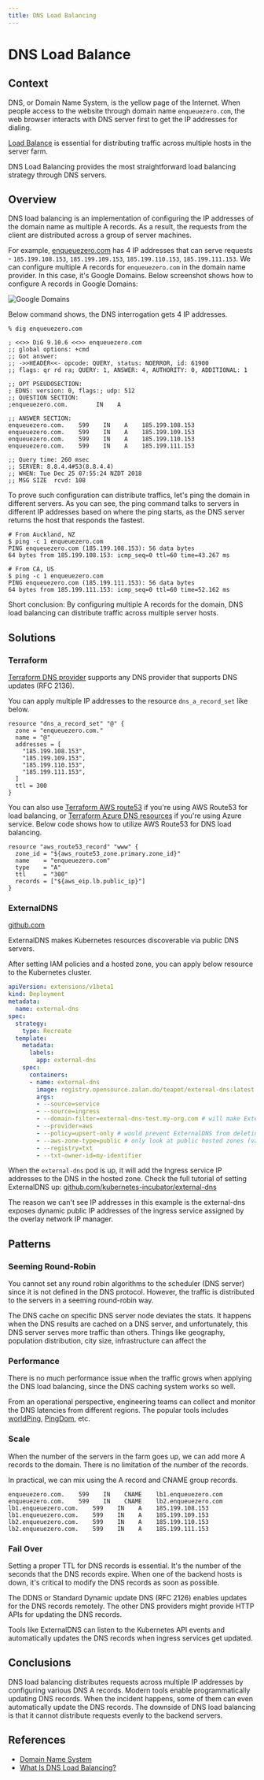 ```yaml
---
title: DNS Load Balancing
---
```


# DNS Load Balance

## Context

DNS, or Domain Name System, is the yellow page of the Internet. When people access to the website through domain name `enqueuezero.com`, the web browser interacts with DNS server first to get the IP addresses for dialing.

[Load Balance](/load-balance.html) is essential for distributing traffic across multiple hosts in the server farm.

DNS Load Balancing provides the most straightforward load balancing strategy through DNS servers.

## Overview

DNS load balancing is an implementation of configuring the IP addresses of the domain name as multiple A records. As a result, the requests from the client are distributed across a group of server machines.

For example, [enqueuezero.com](https://enqueuezero.com) has 4 IP addresses that can serve requests - `185.199.108.153`, `185.199.109.153`, `185.199.110.153`, `185.199.111.153`. We can configure multiple A records for `enqueuezero.com` in the domain name provider. In this case, it's Google Domains.  Below screenshot shows how to configure A records in Google Domains:

![Google Domains](/static/images/dns-load-balancing-setting.png)

Below command shows, the DNS interrogation gets 4 IP addresses.

```
% dig enqueuezero.com

; <<>> DiG 9.10.6 <<>> enqueuezero.com
;; global options: +cmd
;; Got answer:
;; ->>HEADER<<- opcode: QUERY, status: NOERROR, id: 61900
;; flags: qr rd ra; QUERY: 1, ANSWER: 4, AUTHORITY: 0, ADDITIONAL: 1

;; OPT PSEUDOSECTION:
; EDNS: version: 0, flags:; udp: 512
;; QUESTION SECTION:
;enqueuezero.com.        IN    A

;; ANSWER SECTION:
enqueuezero.com.    599    IN    A    185.199.108.153
enqueuezero.com.    599    IN    A    185.199.109.153
enqueuezero.com.    599    IN    A    185.199.110.153
enqueuezero.com.    599    IN    A    185.199.111.153

;; Query time: 260 msec
;; SERVER: 8.8.4.4#53(8.8.4.4)
;; WHEN: Tue Dec 25 07:55:24 NZDT 2018
;; MSG SIZE  rcvd: 108
```

To prove such configuration can distribute traffics, let's ping the domain in different servers. As you can see, the ping command talks to servers in different IP addresses based on where the ping starts, as the DNS server returns the host that responds the fastest.

```
# From Auckland, NZ
$ ping -c 1 enqueuezero.com
PING enqueuezero.com (185.199.108.153): 56 data bytes
64 bytes from 185.199.108.153: icmp_seq=0 ttl=60 time=43.267 ms
```

```
# From CA, US
$ ping -c 1 enqueuezero.com
PING enqueuezero.com (185.199.111.153): 56 data bytes
64 bytes from 185.199.111.153: icmp_seq=0 ttl=60 time=52.162 ms
```

Short conclusion: By configuring multiple A records for the domain, DNS load balancing can distribute traffic across multiple server hosts.

## Solutions

### Terraform

[Terraform DNS provider](https://www.terraform.io/docs/providers/dns/index.html) supports any DNS provider that supports DNS updates (RFC 2136).

You can apply multiple IP addresses to the resource `dns_a_record_set` like below.

```
resource "dns_a_record_set" "@" {
  zone = "enqueuezero.com."
  name = "@"
  addresses = [
    "185.199.108.153",
    "185.199.109.153",
    "185.199.110.153",
    "185.199.111.153",
  ]
  ttl = 300
}
```

You can also use [Terraform AWS route53](https://www.terraform.io/docs/providers/aws/r/route53_record.html) if you're using AWS Route53 for load balancing, or [Terraform Azure DNS resources](https://www.terraform.io/docs/providers/azurerm/r/dns_a_record.html) if you're using Azure service. Below code shows how to utilize AWS Route53 for DNS load balancing.

```
resource "aws_route53_record" "www" {
  zone_id = "${aws_route53_zone.primary.zone_id}"
  name    = "enqueuezero.com"
  type    = "A"
  ttl     = "300"
  records = ["${aws_eip.lb.public_ip}"]
}
```

### ExternalDNS

[github.com](https://github.com/kubernetes-incubator/external-dns)

ExternalDNS makes Kubernetes resources discoverable via public DNS servers.

After setting IAM policies and a hosted zone, you can apply below resource to the Kubernetes cluster.

```yaml
apiVersion: extensions/v1beta1
kind: Deployment
metadata:
  name: external-dns
spec:
  strategy:
    type: Recreate
  template:
    metadata:
      labels:
        app: external-dns
    spec:
      containers:
      - name: external-dns
        image: registry.opensource.zalan.do/teapot/external-dns:latest
        args:
        - --source=service
        - --source=ingress
        - --domain-filter=external-dns-test.my-org.com # will make ExternalDNS see only the hosted zones matching provided domain, omit to process all available hosted zones
        - --provider=aws
        - --policy=upsert-only # would prevent ExternalDNS from deleting any records, omit to enable full synchronization
        - --aws-zone-type=public # only look at public hosted zones (valid values are public, private or no value for both)
        - --registry=txt
        - --txt-owner-id=my-identifier
```

When the `external-dns` pod is up, it will add the Ingress service IP addresses to the DNS in the hosted zone. Check the full tutorial of setting ExternalDNS up: [github.com/kubernetes-incubator/external-dns](https://github.com/kubernetes-incubator/external-dns/blob/master/docs/tutorials/aws.md)

The reason we can't see IP addresses in this example is the external-dns exposes dynamic public IP addresses of the ingress service assigned by the overlay network IP manager.

## Patterns

### Seeming Round-Robin

You cannot set any round robin algorithms to the scheduler (DNS server) since it is not defined in the DNS protocol. However, the traffic is distributed to the servers in a seeming round-robin way.

The DNS cache on specific DNS server node deviates the stats. It happens when the DNS results are cached on a DNS server, and unfortunately, this DNS server serves more traffic than others. Things like geography, population distribution, city size, infrastructure can affect the 

### Performance

There is no much performance issue when the traffic grows when applying the DNS load balancing,
since the DNS caching system works so well.

From an operational perspective, engineering teams can collect and monitor the DNS latencies from different regions. The popular tools includes [worldPing](https://worldping.raintank.io/), [PingDom](https://www.pingdom.com/), etc.

### Scale

When the number of the servers in the farm goes up, we can add more A records to the domain.
There is no limitation of the number of the records.

In practical, we can mix using the A record and CNAME group records.

```
enqueuezero.com.    599    IN    CNAME    lb1.enqueuezero.com
enqueuezero.com.    599    IN    CNAME    lb2.enqueuezero.com
lb1.enqueuezero.com.    599    IN    A    185.199.108.153
lb1.enqueuezero.com.    599    IN    A    185.199.109.153
lb2.enqueuezero.com.    599    IN    A    185.199.110.153
lb2.enqueuezero.com.    599    IN    A    185.199.111.153
```


### Fail Over

Setting a proper TTL for DNS records is essential. It's the number of the seconds that the DNS records expire. When one of the backend hosts is down, it's critical to modify the DNS records as soon as possible.

The DDNS or Standard Dynamic update DNS (RFC 2126) enables updates for the DNS records remotely. The other DNS providers might provide HTTP APIs for updating the DNS records.

Tools like ExternalDNS can listen to the Kubernetes API events and automatically updates the DNS records when ingress services get updated.

## Conclusions

DNS load balancing distributes requests across multiple IP addresses by configuring various DNS A records. Modern tools enable programmatically updating DNS records. When the incident happens, some of them can even automatically update the DNS records. The downside of DNS load balancing is that it cannot distribute requests evenly to the backend servers.

## References

* [Domain Name System](https://en.wikipedia.org/wiki/Domain_Name_System)
* [What Is DNS Load Balancing?](https://www.nginx.com/resources/glossary/dns-load-balancing/)

